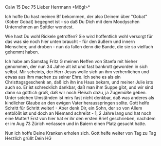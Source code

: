  Calw 15 Dec 75
Lieber Herrmann <Mögl>*

Ich hoffe Du hast meinen Bf bekommen, der also Deinem über "Gobat" (Kober Gobat) begegnet ist - so daß Du Dich mit dem Moodyschen Unternehmen an Spittler wendest.

Wie hast Du wohl Rickele getroffen? Sie wird hoffentlich wohl versorgt für das was sie noch hier unten braucht - für den äußern und innern Menschen; und droben - nun da fallen denn die Bande, die sie so vielfach gehemmt haben.

Ich habe am Samstag Fritz G meinen Neffen von Staefa mit hieher genommen, der nun 34 Jahre alt ist und fast bankrott geworden in sich selbst. Mir scheints, der Herr Jesus wolle sich an ihm verherrlichen und etwas aus ihm machen zu seiner Ehre. Ich sehe es als ein Christtagsgeschenk an, daß ich ihn ins Haus bekam, und meiner Julie ists auch so. Er ist schrecklich dankbar, daß man ihm Suppe gibt, und wir sind dann so göttlich groß, daß wir noch Fleisch dazu, ja Zugemüße geben. Unter solchen Umständen ist mirs fast nicht denkbar, daß was anderes als kindlicher Glaube an den ewigen Vater herausspringen sollte. Gott helfe Schritt für Schritt weiter! - Aber denk Dir, ein Sohn, der so von Allem entblößt ist und doch an Niemand schreibt - 1, 2 Jahre lang und hat noch eine Mutter! Erst von hier hat er ihr den ersten Brief geschrieben, nachdem er im Aug 73 Zürich verlassen und in Baiern einen Platz gesucht hatte.

Nun ich hoffe Deine Kranken erholen sich. Gott helfe weiter von Tag zu Tag 
 Herzlich grüßt Dein
 HG
